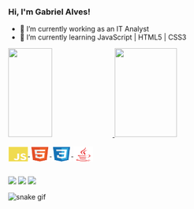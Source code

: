 ### Hi, I'm Gabriel Alves!

- 🔭 I’m currently working as an IT Analyst
- 🌱 I’m currently learning JavaScript | HTML5 | CSS3

<div>
  <a href="https://www.linkedin.com/in/gabriel-alves-a22a531a3/">
  <img height="180cm" width="42%" src="https://github-readme-stats.vercel.app/api?username=GabrielAlves0501&show_icons=true&theme=dark&include_all_commits=true&count_private=true"/>
  <img height="180cm" width="50%" src="https://github-readme-stats.vercel.app/api/top-langs/?username=GabrielAlves0501&layout-compact&langs_count=16&theme=dark"/>
</div>

<div style="display: inline_block"><br>
  <img align="center" alt="Biel-Js" height="30" width="40" src="https://raw.githubusercontent.com/devicons/devicon/master/icons/javascript/javascript-plain.svg">
  <img align="center" alt="Biel-HTML" height="30" width="40" src="https://raw.githubusercontent.com/devicons/devicon/master/icons/html5/html5-original.svg">
  <img align="center" alt="Biel-CSS" height="30" width="40" src="https://raw.githubusercontent.com/devicons/devicon/master/icons/css3/css3-original.svg">
  <img align="center" alt="Biel-Java" height="30" width="40" src="https://raw.githubusercontent.com/devicons/devicon/master/icons/java/java-plain.svg">
</div>

  ##

<div> 
  <a href="https://www.instagram.com/biel_alves0508/" target="_blank"><img src="https://img.shields.io/badge/-Instagram-%23E4405F?style=for-the-badge&logo=instagram&logoColor=white" target="_blank"></a>
    <a href="https://www.linkedin.com/in/gabriel-alves-a22a531a3/" target="_blank"><img src="https://img.shields.io/badge/-LinkedIn-%230077B5?style=for-the-badge&logo=linkedin&logoColor=white" target="_blank"></a> 
  <a href = "mailto:gabrielfernando0501@gmail.com"><img src="https://img.shields.io/badge/-Gmail-%23333?style=for-the-badge&logo=gmail&logoColor=white" target="_blank"></a>
  
  ![snake gif](https://github.com/GabrielAlves0501/GabrielAlves0501/blob/output/github-contribution-grid-snake.svg) 
</div>

